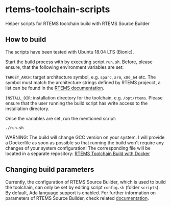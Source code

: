 # rtems-toolchain-scripts
Helper scripts for RTEMS toolchain build with RTEMS Source Builder

## How to build

The scripts have been tested with Ubuntu 18.04 LTS (Bionic).

Start the build process with by executing script `run.sh`. Before, please ensure, that the following environment variables are set:

`TARGET_ARCH`: target architecture symbol, e.g. `sparc`, `arm`, `x86_64` etc. The symbol must match the architecture strings defined by RTEMS projecct, a list can be found in the [RTEMS documentation](https://docs.rtems.org/branches/master/user/hardware/architectures.html).

`INSTALL_DIR`: installation directory for the toolchain, e.g. `/opt/rtems`. Please ensure that the user running the build script has write access to the installation directory.

Once the variables are set, run the mentioned script:
```code sh
./run.sh
```

WARNING: The build will change GCC version on your system. I will provide a Dockerfile as soon as possible so that running the build won't require any changes of your system configuration! The corresponding file will be located in a separate repository:  [RTEMS Toolchain Build with Docker](https://github.com/CTrocks/rtems-build-defs-docker)

## Changing build parameters

Currently, the configuration of RTEMS Source Builder, which is used to build the toolchain, can only be set by editing script `config.sh` (folder `scripts`). By default, Ada language support is enabled. For further information on parameters of RTEMS Source Builder, check related [documentation](https://docs.rtems.org/branches/master/rsb/source-builder.html).

